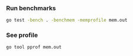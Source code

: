 
### Run benchmarks
```bash
go test -bench . -benchmem -memprofile mem.out
```

### See profile
```bash
go tool pprof mem.out
```
